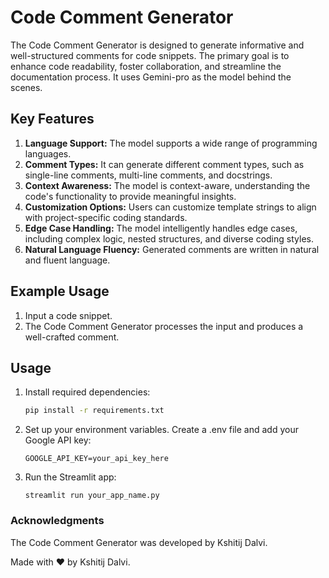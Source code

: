 # Code Comment Generator

The Code Comment Generator is designed to generate informative and well-structured comments for code snippets. The primary goal is to enhance code readability, foster collaboration, and streamline the documentation process. It uses Gemini-pro as the model behind the scenes.

## Key Features

1. **Language Support:** The model supports a wide range of programming languages.
2. **Comment Types:** It can generate different comment types, such as single-line comments, multi-line comments, and docstrings.
3. **Context Awareness:** The model is context-aware, understanding the code's functionality to provide meaningful insights.
4. **Customization Options:** Users can customize template strings to align with project-specific coding standards.
5. **Edge Case Handling:** The model intelligently handles edge cases, including complex logic, nested structures, and diverse coding styles.
6. **Natural Language Fluency:** Generated comments are written in natural and fluent language.


## Example Usage

1. Input a code snippet.
2. The Code Comment Generator processes the input and produces a well-crafted comment.


## Usage

1. Install required dependencies:

   ```bash
   pip install -r requirements.txt
   ```
2. Set up your environment variables. Create a .env file and add your Google API key:
    ```
    GOOGLE_API_KEY=your_api_key_here
    ```
3. Run the Streamlit app:
    ```
    streamlit run your_app_name.py
    ```

### Acknowledgments
The Code Comment Generator was developed by Kshitij Dalvi.

Made with ❤️ by Kshitij Dalvi.


